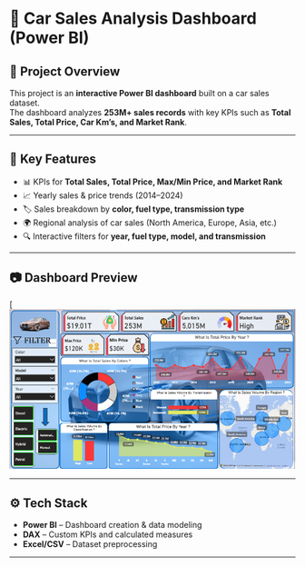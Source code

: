 # 🚗 Car Sales Analysis Dashboard (Power BI)

## 📌 Project Overview
This project is an **interactive Power BI dashboard** built on a car sales dataset.  
The dashboard analyzes **253M+ sales records** with key KPIs such as **Total Sales, Total Price, Car Km’s, and Market Rank**.  

---

## 🎯 Key Features
- 📊 KPIs for **Total Sales, Total Price, Max/Min Price, and Market Rank**  
- 📈 Yearly sales & price trends (2014–2024)  
- 🏷️ Sales breakdown by **color, fuel type, transmission type**  
- 🌍 Regional analysis of car sales (North America, Europe, Asia, etc.)  
- 🔍 Interactive filters for **year, fuel type, model, and transmission**  

---


## 📷 Dashboard Preview
[![Olympics Dashboard Screenshot](https://github.com/Kartikpatel3/Car-Sales-Analytics-Dashboard/blob/main/Screenshot%202025-09-13%20152204.png)

---

## ⚙️ Tech Stack
- **Power BI** – Dashboard creation & data modeling  
- **DAX** – Custom KPIs and calculated measures  
- **Excel/CSV** – Dataset preprocessing  

---
